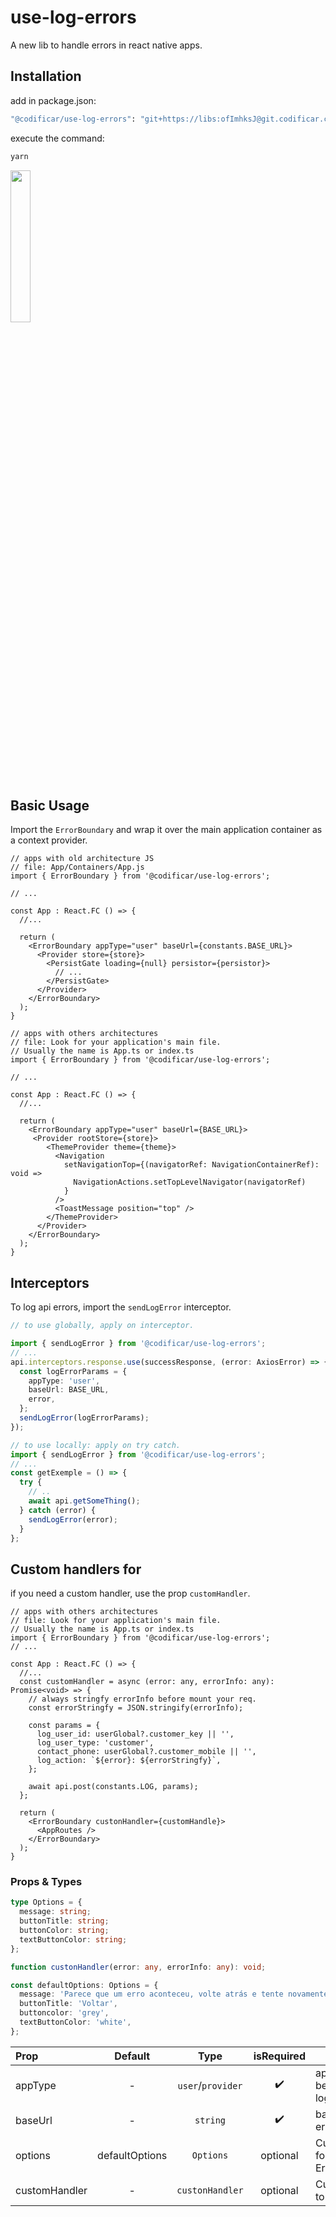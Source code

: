 # use-log-errors

A new lib to handle errors in react native apps.

## Installation

add in package.json:

```bash
"@codificar/use-log-errors": "git+https://libs:ofImhksJ@git.codificar.com.br/react-components/use-log-errors.git",
```

execute the command:

```sh
yarn
```

<img src="https://git.codificar.com.br/react-components/use-log-errors/-/raw/master/.gitlab/demo.png" width="25%" />

## Basic Usage

Import the `ErrorBoundary` and wrap it over the main application container as a context provider.

```tsx
// apps with old architecture JS
// file: App/Containers/App.js
import { ErrorBoundary } from '@codificar/use-log-errors';

// ...

const App : React.FC () => {
  //...

  return (
    <ErrorBoundary appType="user" baseUrl={constants.BASE_URL}>
      <Provider store={store}>
        <PersistGate loading={null} persistor={persistor}>
          // ...
        </PersistGate>
      </Provider>
    </ErrorBoundary>
  );
}
```

```tsx
// apps with others architectures
// file: Look for your application's main file.
// Usually the name is App.ts or index.ts
import { ErrorBoundary } from '@codificar/use-log-errors';

// ...

const App : React.FC () => {
  //...

  return (
    <ErrorBoundary appType="user" baseUrl={BASE_URL}>
     <Provider rootStore={store}>
        <ThemeProvider theme={theme}>
          <Navigation
            setNavigationTop={(navigatorRef: NavigationContainerRef): void =>
              NavigationActions.setTopLevelNavigator(navigatorRef)
            }
          />
          <ToastMessage position="top" />
        </ThemeProvider>
      </Provider>
    </ErrorBoundary>
  );
}
```

## Interceptors

To log api errors, import the `sendLogError` interceptor.

```ts
// to use globally, apply on interceptor.

import { sendLogError } from '@codificar/use-log-errors';
// ...
api.interceptors.response.use(successResponse, (error: AxiosError) => {
  const logErrorParams = {
    appType: 'user',
    baseUrl: BASE_URL,
    error,
  };
  sendLogError(logErrorParams);
});
```

```ts
// to use locally: apply on try catch.
import { sendLogError } from '@codificar/use-log-errors';
// ...
const getExemple = () => {
  try {
    // ..
    await api.getSomeThing();
  } catch (error) {
    sendLogError(error);
  }
};
```

## Custom handlers for

if you need a custom handler, use the prop `customHandler`.

```tsx
// apps with others architectures
// file: Look for your application's main file.
// Usually the name is App.ts or index.ts
import { ErrorBoundary } from '@codificar/use-log-errors';
// ...

const App : React.FC () => {
  //...
  const customHandler = async (error: any, errorInfo: any): Promise<void> => {
    // always stringfy errorInfo before mount your req.
    const errorStringfy = JSON.stringify(errorInfo);

    const params = {
      log_user_id: userGlobal?.customer_key || '',
      log_user_type: 'customer',
      contact_phone: userGlobal?.customer_mobile || '',
      log_action: `${error}: ${errorStringfy}`,
    };

    await api.post(constants.LOG, params);
  };

  return (
    <ErrorBoundary custonHandler={customHandle}>
      <AppRoutes />
    </ErrorBoundary>
  );
}
```

### Props & Types

```ts
type Options = {
  message: string;
  buttonTitle: string;
  buttonColor: string;
  textButtonColor: string;
};

function custonHandler(error: any, errorInfo: any): void;

const defaultOptions: Options = {
  message: 'Parece que um erro aconteceu, volte atrás e tente novamente.',
  buttonTitle: 'Voltar',
  buttoncolor: 'grey',
  textButtonColor: 'white',
};
```

| Prop          |    Default     |       Type        | isRequired | Description                       |
| :------------ | :------------: | :---------------: | :--------: | --------------------------------- |
| appType       |       -        | `user`/`provider` |     ✔️     | app type must be specified in log |
| baseUrl       |       -        |     `string`      |     ✔️     | base_url to send error log        |
| options       | defaultOptions |     `Options`     |  optional  | Custom options for ErrorComponent |
| customHandler |       -        |  `custonHandler`  |  optional  | Custom handler to send errors     |
